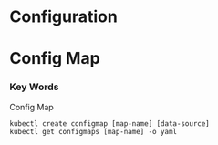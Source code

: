 Configuration
===

# Config Map

### Key Words

Config Map

```
kubectl create configmap [map-name] [data-source]
kubectl get configmaps [map-name] -o yaml


```
